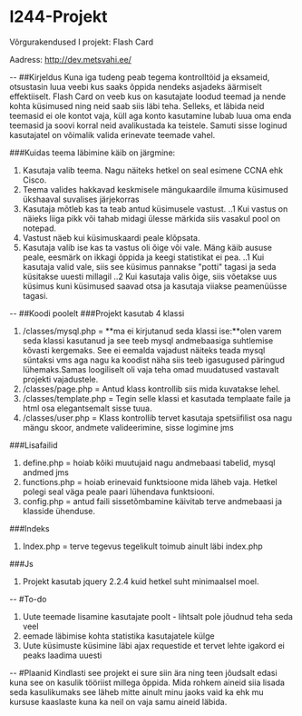 # I244-Projekt
Võrgurakendused I projekt: Flash Card

Aadress: http://dev.metsvahi.ee/

--
##Kirjeldus
Kuna iga tudeng peab tegema kontrolltöid ja eksameid, otsustasin luua veebi kus saaks õppida nendeks asjadeks äärmiselt effektiiselt. 
Flash Card on veeb kus on kasutajate loodud teemad ja nende kohta küsimused ning neid saab siis läbi teha.
Selleks, et läbida neid teemasid ei ole kontot vaja, küll aga konto kasutamine lubab luua oma enda teemasid ja soovi korral neid avalikustada ka teistele. 
Samuti sisse loginud kasutajatel on võimalik valida erinevate teemade vahel.


###Kuidas teema läbimine käib on järgmine:
1. Kasutaja valib teema. Nagu näiteks hetkel on seal esimene CCNA ehk Cisco.
2. Teema valides hakkavad keskmisele mängukaardile ilmuma küsimused ükshaaval suvalises järjekorras
3. Kasutaja mõtleb kas ta teab antud küsimusele vastust.
..1 Kui vastus on näieks liiga pikk või tahab midagi ülesse märkida siis vasakul pool on notepad.
4. Vastust näeb kui küsimuskaardi peale klõpsata.
5. Kasutaja valib ise kas ta vastus oli õige või vale. Mäng käib aususe peale, eesmärk on ikkagi õppida ja keegi statistikat ei pea.
..1 Kui kasutaja valid vale, siis see küsimus pannakse "potti" tagasi ja seda küsitakse uuesti millagil
..2 Kui kasutaja valis õige, siis võetakse uus küsimus kuni küsimused saavad otsa ja kasutaja viiakse peamenüüsse tagasi.


--
##Koodi poolelt
###Projekt kasutab 4 klassi
1. /classes/mysql.php = **ma ei kirjutanud seda klassi ise:**olen varem seda klassi kasutanud ja see teeb mysql andmebaasiga suhtlemise kõvasti kergemaks. See ei eemalda vajadust näiteks teada mysql süntaksi vms aga nagu ka koodist näha siis teeb igasugused päringud lühemaks.Samas loogiliselt oli vaja teha omad muudatused vastavalt projekti vajadustele.
2. /classes/page.php = Antud klass kontrollib siis mida kuvatakse lehel.
3. /classes/template.php = Tegin selle klassi et kasutada templaate faile ja html osa elegantsemalt sisse tuua.
4. /classes/user.php = Klass kontrollib tervet kasutaja spetsiifilist osa nagu mängu skoor, andmete valideerimine, sisse logimine jms

###Lisafailid
1. define.php = hoiab kõiki muutujaid nagu andmebaasi tabelid, mysql andmed jms
2. functions.php = hoiab erinevaid funktsioone mida läheb vaja. Hetkel polegi seal väga peale paari lühendava funktsiooni.
3. config.php = antud faili sissetõmbamine käivitab terve andmebaasi ja klasside ühenduse.

###Indeks
1. Index.php = terve tegevus tegelikult toimub ainult läbi index.php

###Js
1. Projekt kasutab jquery 2.2.4 kuid hetkel suht minimaalsel moel.


--
#To-do
1. Uute teemade lisamine kasutajate poolt - lihtsalt pole jõudnud teha seda veel
2. eemade läbimise kohta statistika kasutajatele külge
3. Uute küsimuste küsimine läbi ajax requestide et tervet lehte igakord ei peaks laadima uuesti

--
#Plaanid
Kindlasti see projekt ei sure siin ära ning teen jõudsalt edasi kuna see on kasulik tööriist millega õppida. Mida rohkem aineid siia lisada seda kasulikumaks see läheb mitte ainult minu jaoks vaid ka ehk mu kursuse kaaslaste kuna ka neil on vaja samu aineid läbida. 
